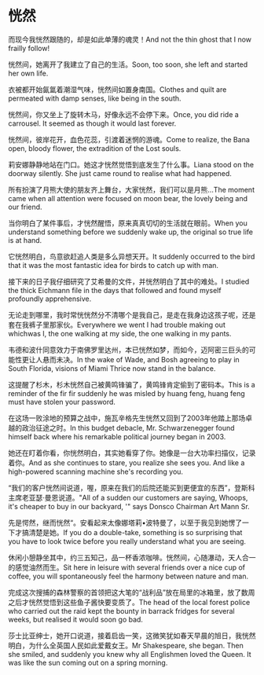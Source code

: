 # 恍然

<p><span class="chinese">而现今我恍然跟随的，却是如此单薄的魂灵！</span><span class="english">And not the thin ghost that I now frailly follow!</span></p>

<p><span class="chinese">恍然间，她离开了我建立了自己的生活。</span><span class="english">Soon, too soon, she left and started her own life.</span></p>

<p><span class="chinese">衣被都开始氤氲着潮湿气味，恍然间如置身南国。</span><span class="english">Clothes and quilt are permeated with damp senses, like being in the south.</span></p>

<p><span class="chinese">恍然间，你又坐上了旋转木马，好像永远不会停下来。</span><span class="english">Once, you did ride a carrousel. It seemed as though it would last forever.</span></p>

<p><span class="chinese">恍然间，彼岸花开，血色花蕊，引渡着迷惘的游魂。</span><span class="english">Come to realize, the Bana open, bloody flower, the extradition of the Lost souls.</span></p>

<p><span class="chinese">莉安娜静静地站在门口。她这才恍然觉悟到底发生了什么事。</span><span class="english">Liana stood on the doorway silently. She just came round to realise what had happened.</span></p>

<p><span class="chinese">所有扮演了月熊大使的朋友齐上舞台，大家恍然，我们可以是月熊…</span><span class="english">The moment came when all attention were focused on moon bear, the lovely being and our friend.</span></p>

<p><span class="chinese">当你明白了某件事后，才恍然醒悟，原来真真切切的生活就在眼前。</span><span class="english">When you understand something before we suddenly wake up, the original so true life is at hand.</span></p>

<p><span class="chinese">它恍然明白，鸟意欲赶追人类是多么异想天开。</span><span class="english">It suddenly occurred to the bird that it was the most fantastic idea for birds to catch up with man.</span></p>

<p><span class="chinese">接下来的日子我仔细研究了艾希曼的文件，并恍然明白了其中的难处。</span><span class="english">I studied the thick Eichmann file in the days that followed and found myself profoundly apprehensive.</span></p>

<p><span class="chinese">无论走到哪里，我时常恍恍然分不清哪个是我自己，是走在我身边这孩子呢，还是套在我裤子里那家伙。</span><span class="english">Everywhere we went I had trouble making out whichwas I, the one walking at my side, the one walking in my pants.</span></p>

<p><span class="chinese">韦德和波什同意效力于南佛罗里达州，本已恍然如梦，而如今，迈阿密三巨头的可能性更让人悬而未决。</span><span class="english">In the wake of Wade, and Bosh agreeing to play in South Florida, visions of Miami Thrice now stand in the balance.</span></p>

<p><span class="chinese">这提醒了杉木，杉木恍然自己被黄鸣锋骗了，黄鸣锋肯定偷到了密码本。</span><span class="english">This is a reminder of the fir fir suddenly he was misled by huang feng, huang feng must have stolen your password.</span></p>

<p><span class="chinese">在这场一败涂地的预算之战中，施瓦辛格先生恍然又回到了2003年他踏上那场卓越的政治征途之时。</span><span class="english">In this budget debacle, Mr. Schwarzenegger found himself back where his remarkable political journey began in 2003.</span></p>

<p><span class="chinese">她还在盯着你看，你恍然明白，其实她看穿了你。她像是一台大功率扫描仪，记录着你。</span><span class="english">And as she continues to stare, you realize she sees you. And like a high-powered scanning machine she's recording you.</span></p>

<p><span class="chinese">“我们的客户恍然间说道，喔，原来在我们的后院还能买到更便宜的东西”，登斯科主席老亚瑟·曼恩说道。</span><span class="english">"All of a sudden our customers are saying, Whoops, it's cheaper to buy in our backyard, '" says Donsco Chairman Art Mann Sr.</span></p>

<p><span class="chinese">先是愕然，继而恍然“。安看起来太像娜塔莉•波特曼了，以至于我见到她愣了一下才搞清楚是她。</span><span class="english">If you do a double-take, something is so surprising that you have to look twice before you really understand what you are seeing.</span></p>

<p><span class="chinese">休闲小憩静坐其中，约三五知己，品一杯香浓咖啡。恍然间，心随瀑动，天人合一的感觉油然而生。</span><span class="english">Sit here in leisure with several friends over a nice cup of coffee, you will spontaneously feel the harmony between nature and man.</span></p>

<p><span class="chinese">完成这次搜捕的森林警察的首领把这大笔的“战利品”放在局里的冰箱里，放了数周之后才恍然觉悟到这些鱼子酱快要变质了。</span><span class="english">The head of the local forest police who carried out the raid kept the bounty in barrack fridges for several weeks, but realised it would soon go bad.</span></p>

<p><span class="chinese">莎士比亚绅士，她开口说道，接着启齿一笑，这微笑犹如春天早晨的旭日，我恍然明白，为什么全英国人民如此爱戴女王。</span><span class="english">Mr Shakespeare, she began. Then she smiled, and suddenly you knew why all Englishmen loved the Queen. It was like the sun coming out on a spring morning.</span></p>

